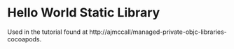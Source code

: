 # Hello World Static Library

Used in the tutorial found at http://ajmccall/managed-private-objc-libraries-cocoapods.
